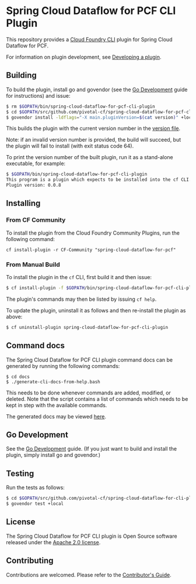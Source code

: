 # Spring Cloud Dataflow for PCF CLI Plugin

This repository provides a [Cloud Foundry CLI](https://github.com/cloudfoundry/cli) plugin for
Spring Cloud Dataflow for PCF.

For information on plugin development, see
[Developing a plugin](https://github.com/cloudfoundry/cli/tree/master/plugin/plugin_examples).

## Building

To build the plugin, install go and govendor (see the [Go Development](docs/go.adoc) guide for instructions) and issue:
```bash
$ rm $GOPATH/bin/spring-cloud-dataflow-for-pcf-cli-plugin
$ cd $GOPATH/src/github.com/pivotal-cf/spring-cloud-dataflow-for-pcf-cli-plugin
$ govendor install -ldflags="-X main.pluginVersion=$(cat version)" +local
```
This builds the plugin with the current version number in the [version file](version).

Note: if an invalid version number is provided, the build will succeed, but the plugin will fail to install (with exit status code 64).

To print the version number of the built plugin, run it as a stand-alone executable, for example:
```bash
$ $GOPATH/bin/spring-cloud-dataflow-for-pcf-cli-plugin
This program is a plugin which expects to be installed into the cf CLI. It is not intended to be run stand-alone.
Plugin version: 0.0.8
```

## Installing

### From CF Community

To install the plugin from the Cloud Foundry Community Plugins, run the following command:

`cf install-plugin -r CF-Community "spring-cloud-dataflow-for-pcf"`

### From Manual Build

To install the plugin in the `cf` CLI, first build it and then issue:
```bash
$ cf install-plugin -f $GOPATH/bin/spring-cloud-dataflow-for-pcf-cli-plugin

```

The plugin's commands may then be listed by issuing `cf help`.

To update the plugin, uninstall it as follows and then re-install the plugin as above:
```bash
$ cf uninstall-plugin spring-cloud-dataflow-for-pcf-cli-plugin
```

## Command docs

The Spring Cloud Dataflow for PCF CLI plugin command docs can be generated by running the following commands:

```
$ cd docs
$ ./generate-cli-docs-from-help.bash
```

This needs to be done whenever commands are added, modified, or deleted. Note that the script contains a list of commands which needs to be kept in step with the available commands.

The generated docs may be viewed [here](docs/cli.md).

## Go Development

See the [Go Development](docs/go.adoc) guide.
(If you just want to build and install the plugin, simply install go and govendor.)

## Testing

Run the tests as follows:
```bash
$ cd $GOPATH/src/github.com/pivotal-cf/spring-cloud-dataflow-for-cli-plugin
$ govendor test +local
```

## License

The Spring Cloud Dataflow for PCF CLI plugin is Open Source software released under the
[Apache 2.0 license](https://www.apache.org/licenses/LICENSE-2.0.html).

## Contributing

Contributions are welcomed. Please refer to the [Contributor's Guide](CONTRIBUTING.md).
